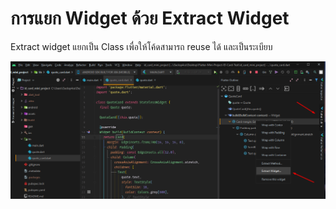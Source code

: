 # การแยก Widget ด้วย Extract Widget

Extract widget แยกเป็น Class เพื่อให้โค้ดสามารถ reuse ได้ และเป็นระเบียบ

![](../.gitbook/assets/image%20%281%29.png)

